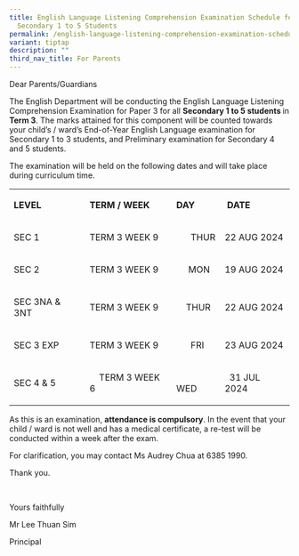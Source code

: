 ```yaml
---
title: English Language Listening Comprehension Examination Schedule for
  Secondary 1 to 5 Students
permalink: /english-language-listening-comprehension-examination-schedule-for-secondary-1-to-5-students/
variant: tiptap
description: ""
third_nav_title: For Parents
---
```

<p>Dear Parents/Guardians</p>
<p></p>
<p>The English Department will be conducting the English Language Listening
Comprehension Examination for Paper 3 for all <strong>Secondary 1 to 5 students </strong>in <strong>Term 3</strong>.
The marks attained for this component will be counted towards your child’s
/ ward’s End-of-Year English Language examination for Secondary 1 to 3
students, and Preliminary examination for Secondary 4 and 5 students.</p>
<p></p>
<p>The examination will be held on the following dates and will take place
during curriculum time.</p>
<p></p>
<table style="minWidth: 100px">
<colgroup>
<col>
<col>
<col>
<col>
</colgroup>
<tbody>
<tr>
<td rowspan="1" colspan="1">
<p><strong>LEVEL</strong>
</p>
</td>
<td rowspan="1" colspan="1">
<p><strong>TERM / WEEK</strong>
</p>
</td>
<td rowspan="1" colspan="1">
<p><strong>DAY</strong>
</p>
</td>
<td rowspan="1" colspan="1">
<p><strong>&nbsp;DATE</strong>
</p>
</td>
</tr>
<tr>
<td rowspan="1" colspan="1">
<p>SEC 1</p>
</td>
<td rowspan="1" colspan="1">
<p>TERM 3 WEEK 9</p>
</td>
<td rowspan="1" colspan="1">
<p>&nbsp;&nbsp;&nbsp;&nbsp;&nbsp; THUR</p>
</td>
<td rowspan="1" colspan="1">
<p>22 AUG 2024</p>
</td>
</tr>
<tr>
<td rowspan="1" colspan="1">
<p>SEC 2</p>
</td>
<td rowspan="1" colspan="1">
<p>TERM 3 WEEK 9</p>
</td>
<td rowspan="1" colspan="1">
<p>&nbsp;&nbsp;&nbsp;&nbsp; MON</p>
</td>
<td rowspan="1" colspan="1">
<p>19 AUG 2024</p>
</td>
</tr>
<tr>
<td rowspan="1" colspan="1">
<p>SEC 3NA &amp; 3NT</p>
</td>
<td rowspan="1" colspan="1">
<p>TERM 3 WEEK 9</p>
</td>
<td rowspan="1" colspan="1">
<p>&nbsp;&nbsp;&nbsp; THUR</p>
</td>
<td rowspan="1" colspan="1">
<p>22 AUG 2024</p>
</td>
</tr>
<tr>
<td rowspan="1" colspan="1">
<p>SEC 3 EXP</p>
</td>
<td rowspan="1" colspan="1">
<p>TERM 3 WEEK 9</p>
</td>
<td rowspan="1" colspan="1">
<p>&nbsp;&nbsp;&nbsp;&nbsp;&nbsp; FRI</p>
</td>
<td rowspan="1" colspan="1">
<p>23 AUG 2024</p>
</td>
</tr>
<tr>
<td rowspan="1" colspan="1">
<p>SEC 4 &amp; 5</p>
</td>
<td rowspan="1" colspan="1">
<p>&nbsp;&nbsp;&nbsp; TERM 3 WEEK 6</p>
</td>
<td rowspan="1" colspan="1">
<p>&nbsp;&nbsp;&nbsp;&nbsp;&nbsp;&nbsp;&nbsp; WED</p>
</td>
<td rowspan="1" colspan="1">
<p>&nbsp; 31 JUL 2024</p>
</td>
</tr>
</tbody>
</table>
<p></p>
<p>As this is an examination, <strong>attendance is compulsory</strong>. In
the event that your child / ward is not well and has a medical certificate,
a re-test will be conducted within a week after the exam.</p>
<p></p>
<p>For clarification, you may contact Ms Audrey Chua at 6385 1990.</p>
<p></p>
<p>Thank you.</p>
<p>&nbsp;</p>
<p>Yours faithfully&nbsp;</p>
<p>Mr Lee Thuan Sim</p>
<p>Principal</p>